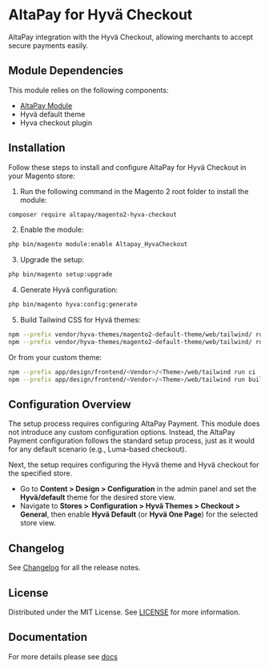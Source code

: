 # AltaPay for Hyvä Checkout

AltaPay integration with the Hyvä Checkout, allowing merchants to accept secure payments easily.

## Module Dependencies
This module relies on the following components:
- [AltaPay Module](https://github.com/AltaPay/plugin-magento2-community)
- Hyvä default theme
- Hyva checkout plugin

## Installation
Follow these steps to install and configure AltaPay for Hyvä Checkout in your Magento store:

1. Run the following command in the Magento 2 root folder to install the module:
```bash
composer require altapay/magento2-hyva-checkout
``` 
2. Enable the module:
```bash
php bin/magento module:enable Altapay_HyvaCheckout
``` 
3. Upgrade the setup:
```bash
php bin/magento setup:upgrade
```
4. Generate Hyvä configuration:
```bash
php bin/magento hyva:config:generate
```
5. Build Tailwind CSS for Hyvä themes:
```bash
npm --prefix vendor/hyva-themes/magento2-default-theme/web/tailwind/ run ci
npm --prefix vendor/hyva-themes/magento2-default-theme/web/tailwind/ run build-prod
```
Or from your custom theme:
```bash
npm --prefix app/design/frontend/<Vendor>/<Theme>/web/tailwind run ci
npm --prefix app/design/frontend/<Vendor>/<Theme>/web/tailwind run build-prod
```
## Configuration Overview

The setup process requires configuring AltaPay Payment. This module does not introduce any custom configuration options. Instead, the AltaPay Payment configuration follows the standard setup process, just as it would for any default scenario (e.g., Luma-based checkout).

Next, the setup requires configuring the Hyvä theme and Hyvä checkout for the specified store.

- Go to **Content > Design > Configuration** in the admin panel and set the **Hyvä/default** theme for the desired store view.  
- Navigate to **Stores > Configuration > Hyvä Themes > Checkout > General**, then enable **Hyvä Default** (or **Hyvä One Page**) for the selected store view.

## Changelog

See [Changelog](CHANGELOG.md) for all the release notes.

## License

Distributed under the MIT License. See [LICENSE](LICENSE) for more information.

## Documentation

For more details please see [docs](https://github.com/AltaPay/plugin-magento2-community/wiki)